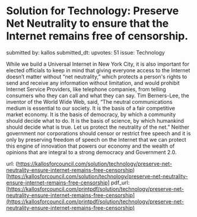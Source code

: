 # Solution for Technology: Preserve Net Neutrality to ensure that the Internet remains free of censorship. #

submitted by: kallos
submitted_dt: 
upvotes: 51
issue: Technology

While we build a Universal Internet in New York City, it is also important for elected officials to keep in mind that giving everyone access to the Internet doesn’t matter without “net neutrality,” which protects a person's rights to send and receive any information without limitation, and would prohibit Internet Service Providers, like telephone companies, from telling consumers who they can call and what they can say. Tim Berners-Lee, the inventor of the World Wide Web, said, “The neutral communications medium is essential to our society. It is the basis of a fair competitive market economy. It is the basis of democracy, by which a community should decide what to do. It is the basis of science, by which humankind should decide what is true. Let us protect the neutrality of the net.” Neither government nor corporations should censor or restrict free speech and it is only by preserving freedom of speech on the Internet that we can protect this engine of innovation that powers our economy and the wealth of opinions that are integral to a strong democracy and Government 2.0.

url: (https://kallosforcouncil.com/solution/technology/preserve-net-neutrality-ensure-internet-remains-free-censorship)[https://kallosforcouncil.com/solution/technology/preserve-net-neutrality-ensure-internet-remains-free-censorship]
pdf_url: [https://kallosforcouncil.com/printpdf/solution/technology/preserve-net-neutrality-ensure-internet-remains-free-censorship](https://kallosforcouncil.com/printpdf/solution/technology/preserve-net-neutrality-ensure-internet-remains-free-censorship)